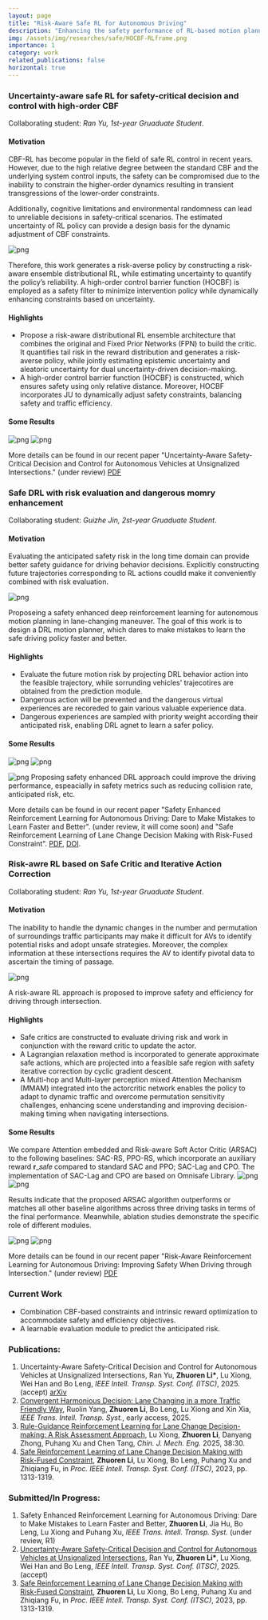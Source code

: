 ```yaml
---
layout: page
title: "Risk-Aware Safe RL for Autonomous Driving"
description: "Enhancing the safety performance of RL-based motion planning by prior-knowledge designed safety constraints. (From Sept 2022 to now)"
img: /assets/img/researches/safe/HOCBF-RLframe.png
importance: 1
category: work
related_publications: false
horizontal: true
---
```

### **Uncertainty-aware safe RL for safety-critical decision and control with high-order CBF**
Collaborating student: *Ran Yu, 1st-year Gruaduate Student*.

#### **Motivation**
CBF-RL has become popular in the field of safe RL control in recent years. However, due to the high relative degree between the standard CBF and the underlying system control inputs, the safety can be compromised due to the inability to constrain the higher-order dynamics resulting in transient transgressions of the lower-order constraints.

Additionally, cognitive limitations and environmental randomness can lead to unreliable decisions in safety-critical scenarios. The estimated uncertainty of RL policy can provide a design basis for the dynamic adjustment of CBF constraints.

![png](/assets/img/researches/safe/HOCBF-RLframe.png)

Therefore, this work generates a risk-averse policy by constructing a risk-aware ensemble distributional RL, while estimating uncertainty to quantify the policy’s reliability. A high-order control barrier function (HOCBF) is employed as a safety filter to minimize intervention policy while dynamically enhancing constraints based on uncertainty.

#### **Highlights**
- Propose a risk-aware distributional RL ensemble architecture that combines the original and Fixed Prior Networks (FPN) to build the critic. It quantifies tail risk in the reward distribution and generates a risk-averse policy, while jointly estimating epistemic uncertainty and aleatoric uncertainty for dual uncertainty-driven decision-making.
- A high-order control barrier function (HOCBF) is constructed,  which ensures safety using only relative distance. Moreover, HOCBF incorporates JU to dynamically  adjust safety constraints, balancing safety and traffic efficiency.

#### **Some Results**
![png](/assets/img/researches/safe/HOCBFresult.png) 
![png](/assets/img/researches/safe/HOCBFcase.png)

More details can be found in our recent paper "Uncertainty-Aware Safety-Critical Decision and Control for Autonomous Vehicles at Unsignalized Intersections." (under review) [PDF](/assets/pdf/paper/HOCBF-RL.pdf)

### **Safe DRL with risk evaluation and dangerous momry enhancement**
Collaborating student: *Guizhe Jin, 2st-year Gruaduate Student*.

#### **Motivation**
Evaluating the anticipated safety risk in the long time domain can provide better safety guidance for driving behavior decisions. Explicitly constructing future trajectories corresponding to RL actions coudld make it conveniently combined with risk evaluation.

![png](/assets/img/researches/safe/featured.png) 

Proposeing a safety enhanced deep reinforcement learning for autonomous motion planning in lane-changing maneuver. The goal of this work is to design a DRL motion planner, which dares to make mistakes to learn the safe driving policy faster and better.

#### **Highlights**
- Evaluate the future motion risk by projecting DRL behavior action into the feasible trajectory, while sorrunding vehicles' trajecotires are obtained from the prediction module.
- Dangerous action will be prevented and the dangerous virtual experiences are recoreded to gain various valuable experience data.
- Dangerous experiences are sampled with priority weight according their anticipated risk, enabling DRL agnet to learn a safer policy.

#### **Some Results**
![png](/assets/img/researches/safe/traincurve.png) 
![png](/assets/img/researches/safe/testTR.png)


![png](/assets/img/researches/safe/highenvgif.gif)
Proposing safety enhanced DRL approach could improve the driving performance, espeacially in safety metrics such as reducing collision rate, anticipated risk, etc.

More details can be found in our recent paper "Safety Enhanced Reinforcement Learning for Autonomous Driving: Dare to Make Mistakes to Learn Faster and Better". (under review, it will come soon) and "Safe Reinforcement Learning of Lane Change Decision Making with Risk-Fused Constraint". [PDF](/assets/pdf/paper/Safe_Reinforcement_Learning_of_Lane_Change_Decision_Making_with_Risk-Fused_Constraint.pdf), [DOI](https://ieeexplore.ieee.org/document/10422331).

### **Risk-awre RL based on Safe Critic and Iterative Action Correction**
Collaborating student: *Ran Yu, 1st-year Gruaduate Student*.

#### **Motivation**
The inability to handle the dynamic changes in the number and permutation of surroundings traffic participants may make it difficult for AVs to identify potential risks and adopt unsafe strategies. Moreover, the complex information at these intersections requires the AV to identify pivotal data to ascertain the timing of passage.

![png](/assets/img/researches/safe/featured2.png) 

A risk-aware RL approach is proposed to improve safety and efficiency for driving through intersection.

#### **Highlights**
- Safe critics are constructed to evaluate driving risk and work in conjunction with the reward critic to update the actor. 
- A Lagrangian relaxation method is incorporated to generate approximate safe actions, which are projected into a feasible safe region with safety iterative correction by cyclic gradient descent.
- A Multi-hop and Multi-layer perception mixed Attention Mechanism (MMAM) integrated into the actorcritic network enables the policy to adapt to dynamic traffic and overcome permutation sensitivity challenges, enhancing scene understanding and improving decision-making timing when navigating intersections.

#### **Some Results**
We compare Attention embedded and Risk-aware Soft Actor Critic (ARSAC) to the following baselines: SAC-RS, PPO-RS, which incorporate an auxiliary reward 𝐫_𝑠𝑎𝑓𝑒 compared to standard SAC and PPO; SAC-Lag and CPO. The implementation of SAC-Lag and CPO are based on Omnisafe Library.
![png](/assets/img/researches/safe/EAAIresult1.png) 
![png](/assets/img/researches/safe/EAAIresult2.png) 

Results indicate that the proposed ARSAC algorithm outperforms or matches all other baseline algorithms across three driving tasks in terms of the final performance. Meanwhile, ablation studies demonstrate the specific role of different modules.

![png](/assets/img/researches/safe/EAAIcase1.png) 
![png](/assets/img/researches/safe/EAAIcase2.png) 

More details can be found in our recent paper "Risk-Aware Reinforcement Learning for Autonomous Driving: Improving Safety When Driving through Intersection." (under review) [PDF](/assets/pdf/paper/SRL2024In.pdf)

### **Current Work**
- Combination CBF-based constraints and intrinsic reward optimization to accommodate safety and efficiency objectives.
- A learnable evaluation module to predict the anticipated risk.


### **Publications:**
1. Uncertainty-Aware Safety-Critical Decision and Control for Autonomous Vehicles at Unsignalized Intersections, Ran Yu, **Zhuoren Li\***, Lu Xiong, Wei Han and Bo Leng, *IEEE Intell. Transp. Syst. Conf. (ITSC)*, 2025. (accept) [arXiv](https://arxiv.org/abs/2505.19939)
2. [Convergent Harmonious Decision: Lane Changing in a more Traffic Friendly Way](https://ieeexplore.ieee.org/document/11130420), Ruolin Yang, **Zhuoren Li**, Bo Leng, Lu Xiong and Xin Xia, *IEEE Trans. Intell. Transp. Syst.*, early access, 2025. 
3. [Rule-Guidance Reinforcement Learning for Lane Change Decision-making: A Risk Assessment Approach](https://cjme.springeropen.com/articles/10.1186/s10033-024-01160-z), Lu Xiong, **Zhuoren Li**, Danyang Zhong, Puhang Xu and Chen Tang, *Chin. J. Mech. Eng.* 2025, 38:30. 
4. [Safe Reinforcement Learning of Lane Change Decision Making with Risk-Fused Constraint](https://ieeexplore.ieee.org/document/10422331),  **Zhuoren Li**, Lu Xiong, Bo Leng, Puhang Xu and Zhiqiang Fu, in *Proc. IEEE Intell. Transp. Syst. Conf. (ITSC)*, 2023, pp. 1313-1319. 


### **Submitted/In Progress:**
1. Safety Enhanced Reinforcement Learning for Autonomous Driving: Dare to Make Mistakes to Learn Faster and Better, **Zhuoren Li**, Jia Hu, Bo Leng, Lu Xiong and Puhang Xu, *IEEE Trans. Intell. Transp. Syst.* (under review, R1)
2. [<u>Uncertainty-Aware Safety-Critical Decision and Control for Autonomous Vehicles at Unsignalized Intersections</u>](https://arxiv.org/abs/2505.19939), Ran Yu, **Zhuoren Li\***, Lu Xiong, Wei Han and Bo Leng, *IEEE Intell. Transp. Syst. Conf. (ITSC)*, 2025. (accept)
3. [<u>Safe Reinforcement Learning of Lane Change Decision Making with Risk-Fused Constraint</u>](https://ieeexplore.ieee.org/document/10422331),  **Zhuoren Li**, Lu Xiong, Bo Leng, Puhang Xu and Zhiqiang Fu, in *Proc. IEEE Intell. Transp. Syst. Conf. (ITSC)*, 2023, pp. 1313-1319.
